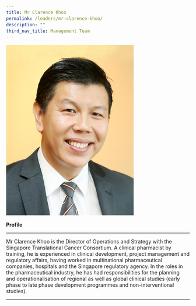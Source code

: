 ```yaml
---
title: Mr Clarence Khoo
permalink: /leaders/mr-clarence-khoo/
description: ""
third_nav_title: Management Team
---
```

<img style="width:350px" src="/images/Leaders/mr-clarence-khoo.png">

**Profile**

* * *

Mr Clarence Khoo is the Director of Operations and Strategy with the Singapore Translational Cancer Consortium. A clinical pharmacist by training, he is experienced in clinical development, project management and regulatory affairs, having worked in multinational pharmaceutical companies,&nbsp;hospitals&nbsp;and the Singapore regulatory agency. In the roles in the pharmaceutical industry, he has had responsibilities for the planning and operationalisation of regional as well as global clinical studies (early phase to late phase development programmes and non-interventional studies).&nbsp;

* * *